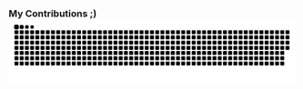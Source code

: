 ### My Contributions ;)  ![akhilsharmaa Contribution graph](https://github.com/akhilsharmaa/akhilsharmaa/blob/output/github-contribution-grid-snake.svg)     


<!-- **akhilsharmaa/akhilsharmaa** is a ✨ _special_ ✨ repository because its `README.md` (this file) appears on your GitHub profile. -->
